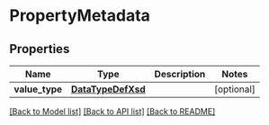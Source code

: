 # PropertyMetadata

## Properties
Name | Type | Description | Notes
------------ | ------------- | ------------- | -------------
**value_type** | [**DataTypeDefXsd**](DataTypeDefXsd.md) |  | [optional] 

[[Back to Model list]](../README.md#documentation-for-models) [[Back to API list]](../README.md#documentation-for-api-endpoints) [[Back to README]](../README.md)

